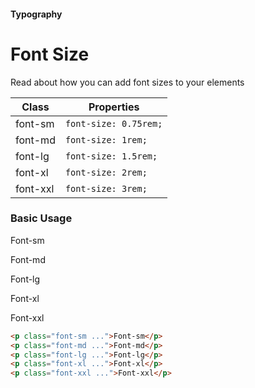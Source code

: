 #### Typography

# Font Size

Read about how you can add font sizes to your elements

| Class    | Properties            |
| -------- | --------------------- |
| font-sm  | `font-size: 0.75rem;` |
| font-md  | `font-size: 1rem;`    |
| font-lg  | `font-size: 1.5rem;`  |
| font-xl  | `font-size: 2rem;`    |
| font-xxl | `font-size: 3rem;`    |

### Basic Usage

<p class="font-sm">Font-sm</p> 
<p class="font-md">Font-md</p>
<p class="font-lg">Font-lg</p>
<p class="font-xl">Font-xl</p>
<p class="font-xxl">Font-xxl</p>

```html
<p class="font-sm ...">Font-sm</p>
<p class="font-md ...">Font-md</p>
<p class="font-lg ...">Font-lg</p>
<p class="font-xl ...">Font-xl</p>
<p class="font-xxl ...">Font-xxl</p>
```
